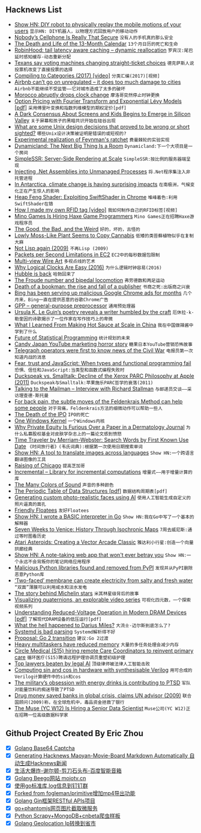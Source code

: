 ## Hacknews List


- [Show HN: DIY robot to physically replay the mobile motions of your users](https://remotion.cs.brown.edu)  `显示HN: DIY机器人，以物理方式回放用户的移动动作`
- [Nobody’s Cellphone Is Really That Secure](https://www.theatlantic.com/technology/archive/2018/10/president-trump-and-cell-phone-security/574096/?single_page=true)  `没有人的手机真的那么安全`
- [The Death and Life of the 13-Month Calendar](https://www.citylab.com/life/2014/12/the-world-almost-had-a-13-month-calendar/383610/)  `13个月日历的死亡和生命`
- [RobinHood: tail latency aware caching – dynamic reallocation](https://blog.acolyer.org/2018/10/26/robinhood-tail-latency-aware-caching-dynamic-reallocation-from-cache-rich-to-cache-poor/)  `罗宾汉:尾巴延时感知缓存-动态重新分配`
- [Texans say voting machines changing straight-ticket choices](https://apnews.com/a8825810d10441f2ad828e95d6851d55)  `德克萨斯人说投票机改变了直接投票的选择`
- [Compiling to Categories (2017) [video]](https://www.youtube.com/watch?v=SVRYcrhRCes)  `分类汇编(2017)[视频]`
- [Airbnb can’t go on unregulated – it does too much damage to cities](https://www.theguardian.com/commentisfree/2018/oct/24/airbnb-unregulated-damage-cities-barcelona-law-locals)  `Airbnb不能继续不受监管——它对城市造成了太多的破坏`
- [Morocco abruptly drops clock change](https://www.bbc.com/news/world-africa-45995634)  `摩洛哥突然停止时钟更换`
- [Option Pricing with Fourier Transform and Exponential Lévy Models [pdf]](http://maxmatsuda.com/Papers/2004/Matsuda%20Intro%20FT%20Pricing.pdf)  `采用傅里叶变换和指数列维模型的期权定价[pdf]`
- [A Dark Consensus About Screens and Kids Begins to Emerge in Silicon Valley](https://www.nytimes.com/2018/10/26/style/phones-children-silicon-valley.html)  `关于屏幕和孩子的黑暗共识开始在硅谷出现`
- [What are some Unix design decisions that proved to be wrong or short sighted?](https://www.reddit.com/r/unix/comments/9rfj8t/what_are_some_unix_design_decisions_that_proved/)  `哪些Unix设计决策被证明是错误的或短视的?`
- [Experimental realization of Feynman&#39;s ratchet](http://iopscience.iop.org/article/10.1088/1367-2630/aae71f/meta)  `费曼棘轮的实验实现`
- [Dynamicland: The Next Big Thing Is a Room](https://phenomenalworld.org/metaresearch/the-next-big-thing-is-a-room)  `Dynamicland:下一个大项目是一个房间`
- [SimpleSSR: Server-Side Rendering at Scale](https://www.simplessr.org/)  `SimpleSSR:按比例的服务器端呈现`
- [Injecting .Net Assemblies into Unmanaged Processes](https://movaxbx.ru/2018/10/23/injecting-net-assemblies-into-unmanaged-processes/)  `将.Net程序集注入非托管进程`
- [In Antarctica, climate change is having surprising impacts](https://www.nationalgeographic.com/magazine/2018/11/antarctica-climate-change-western-peninsula-ice-melt-krill-penguin-leopard-seal/)  `在南极洲，气候变化正在产生惊人的影响`
- [Heap Feng Shader: Exploiting SwiftShader in Chrome](https://googleprojectzero.blogspot.com/2018/10/heap-feng-shader-exploiting-swiftshader.html)  `堆峰着色:利用SwiftShader在铬`
- [How I made my own RFID tag [video]](https://www.youtube.com/watch?v=PWzyPZAPbt0)  `我如何制作自己的RFID标签[视频]`
- [Mino Games Is Hiring Haxe Game Programmers](https://mino-games.workable.com/jobs/415887)  `Mino Games正在招聘Haxe游戏程序员`
- [The Good, the Bad, and the Weird](https://blog.trailofbits.com/2018/10/26/the-good-the-bad-and-the-weird/)  `好的，坏的，古怪的`
- [Lowly Moss-Like Plant Seems to Copy Cannabis](https://www.scientificamerican.com/article/lowly-moss-like-plant-seems-to-copy-cannabis/)  `低矮的类苔藓植物似乎在复制大麻`
- [Not Lisp again (2009)](https://funcall.blogspot.com/2009/03/not-lisp-again.html)  `不再Lisp (2009)`
- [Packets per Second Limitations in EC2](https://www.bluematador.com/blog/ec2-packets-per-second-guaranteed-throughput-vs-best-effort)  `EC2中的每秒数据包限制`
- [Multi-view Wire Art](https://cgv.cs.nthu.edu.tw/projects/recreational_graphics/MVWA)  `多视点线的艺术`
- [Why Logical Clocks Are Easy (2016)](https://queue.acm.org/detail.cfm?id=2917756)  `为什么逻辑时钟容易(2016)`
- [Hubble is back](https://www.nasa.gov/feature/goddard/2018/update-on-the-hubble-space-telescope-safe-mode)  `哈勃回来了`
- [The Froude number and bipedal locomotion](https://paulispace.com/robotics/2018/10/26/froude.html)  `弗劳德数和两足运动`
- [Death of a bookman: the rise and fall of a publisher](http://standpointmag.co.uk/node/7270/full)  `书商之死:出版商之兴衰`
- [Bing has been serving up malicious Google Chrome ads for months](https://www.forbes.com/sites/jasonevangelho/2018/10/27/stop-using-microsoft-edge-to-download-chrome-unless-you-want-malware/)  `几个月来，Bing一直在提供恶意的谷歌Chrome广告`
- [GPP – general-purpose preprocessor](https://logological.org/gpp)  `通用预处理器`
- [Ursula K. Le Guin’s poetry reveals a writer humbled by the craft](https://www.poetryfoundation.org/articles/148040/always-beginning)  `厄休拉·k·勒奎因的诗歌揭示了一位作家在写作技巧上的卑微`
- [What I Learned From Making Hot Sauce at Scale in China](https://medium.com/@jingtheory/what-i-learned-from-making-hot-sauce-at-scale-2cbb8ec709ba)  `我在中国做辣酱中学到了什么`
- [Future of Statistical Programming](http://www.science.smith.edu/~amcnamara/FoSP.html)  `统计规划的未来`
- [Candy Japan YouTube marketing horror story](https://www.candyjapan.com/behind-the-scenes/youtube-marketing-horror-story)  `糖果日本YouTube营销恐怖故事`
- [Telegraph operators were first to know news of the Civil War](https://www.laphamsquarterly.org/roundtable/prophets-war)  `电报员第一次知道内战的消息`
- [Fear, trust and JavaScript: When types and functional programming fail](https://www.reaktor.com/blog/fear-trust-and-javascript/)  `恐惧、信任和JavaScript:当类型和函数式编程失败时`
- [Duckspeak vs. Smalltalk: Decline of the Xerox PARC Philosophy at Apple (2011)](http://dorophone.blogspot.com/2011/07/duckspeak-vs-smalltalk.html?view=classic)  `Duckspeak与Smalltalk:苹果施乐PARC哲学的衰落(2011)`
- [Talking to the Mailman – Interview with Richard Stallman](https://newleftreview.org/II/113/richard-stallman-talking-to-the-mailman)  `与邮递员交谈——采访理查德·斯托曼`
- [For back pain, the subtle moves of the Feldenkrais Method can help some people](https://www.washingtonpost.com/national/health-science/a-different-way-to-relieve-years-of-back-pain/2018/09/27/f3e663f4-b505-11e8-a2c5-3187f427e253_story.html)  `对于背痛，Feldenkrais方法的细微动作可以帮助一些人`
- [The Death of the IPO](https://www.theatlantic.com/magazine/archive/2018/11/private-inequity/570808/?single_page=true)  `IPO的死亡`
- [One Windows Kernel](https://techcommunity.microsoft.com/t5/Windows-Kernel-Internals/One-Windows-Kernel/ba-p/267142)  `一个Windows内核`
- [Why Private Equity Is Furious Over a Paper in a Dermatology Journal](https://www.nytimes.com/2018/10/26/health/private-equity-dermatology.html)  `为什么私募股权基金对皮肤学杂志上的一篇论文感到愤怒`
- [Time Traveler by Merriam-Webster: Search Words by First Known Use Date](https://www.merriam-webster.com/time-traveler)  `《时间旅行者》(韦氏词典):根据第一次使用日期搜索单词`
- [Show HN: A tool to translate images across languages](https://blog.imgtranslate.com/what/)  `Show HN:一个跨语言翻译图像的工具`
- [Raising of Chicago](https://en.wikipedia.org/wiki/Raising_of_Chicago)  `提高芝加哥`
- [Incremental – Library for incremental computations](https://opensource.janestreet.com/incremental/)  `增量式——用于增量计算的库`
- [The Many Colors of Sound](https://www.theatlantic.com/science/archive/2016/02/white-noise-sound-colors/462972/?single_page=true)  `声音的多种颜色`
- [The Periodic Table of Data Structures [pdf]](https://stratos.seas.harvard.edu/files/stratos/files/periodictabledatastructures.pdf)  `数据结构周期表[pdf]`
- [Generating custom photo-realistic faces using AI](https://blog.insightdatascience.com/generating-custom-photo-realistic-faces-using-ai-d170b1b59255)  `使用人工智能生成自定义的照片逼真的面孔`
- [Friendly Floatees](https://en.wikipedia.org/wiki/Friendly_Floatees)  `友好Floatees`
- [Show HN: I wrote a BASIC interpreter in Go](https://github.com/skx/gobasic)  `Show HN:我在Go中写了一个基本的解释器`
- [Seven Weeks to Venice: History Through Isochronic Maps](https://resobscura.blogspot.com/2018/10/seven-weeks-to-venice-history-through.html)  `7周去威尼斯:通过等时图看历史`
- [Atari Asteroids: Creating a Vector Arcade Classic](https://arcadeblogger.com/2018/10/24/atari-asteroids-creating-a-vector-arcade-classic/)  `雅达利小行星:创造一个向量拱廊经典`
- [Show HN: A note-taking web app that won&#39;t ever betray you](https://noteto.me/)  `Show HN:一个永远不会背叛你的笔记网络应用程序`
- [Malicious Python libraries found and removed from PyPI](https://www.zdnet.com/article/twelve-malicious-python-libraries-found-and-removed-from-pypi/)  `发现并从PyPI删除恶意Python库`
- [‘Two-faced’ membrane can create electricity from salty and fresh water](http://www.sciencemag.org/news/2018/10/two-faced-membrane-can-create-electricity-nothing-salty-water)  `“双面”薄膜可以利用咸水和淡水发电`
- [The story behind Michelin stars](http://www.bbc.com/travel/story/20181024-the-ingenious-story-behind-michelin-stars)  `米其林星级背后的故事`
- [Visualizing quaternions, an explorable video series](https://eater.net/quaternions)  `可视化四元数，一个探索视频系列`
- [Understanding Reduced-Voltage Operation in Modern DRAM Devices [pdf]](http://www.pdl.cmu.edu/PDL-FTP/NVM/17sigmetrics_voltron.pdf)  `了解现代DRAM设备的低压运行[pdf]`
- [What the hell happened to Darius Miles?](https://www.theplayerstribune.com/en-us/articles/what-the-hell-happened-to-darius-miles)  `大流士·迈尔斯到底怎么了?`
- [Systemd is bad parsing](https://blog.erratasec.com/2018/10/systemd-is-bad-parsing-and-should-feel.html)  `Systemd解析得不好`
- [Proposal: Go 2 transition](https://github.com/golang/proposal/blob/master/design/28221-go2-transitions.md)  `建议:Go 2过渡`
- [Heavy multitaskers have reduced memory](https://news.stanford.edu/2018/10/25/decade-data-reveals-heavy-multitaskers-reduced-memory-psychologist-says/)  `大量的多任务处理会减少内存`
- [Circle Medical (S15) hiring remote Care Coordinators to reinvent primary care](https://jobs.lever.co/circlemedical/63b62b12-1904-4043-8b2a-81109d3551d5?lever-origin=applied&amp;lever-source%5B%5D=HACKERNEWS)  `循环医疗(S15)聘请远程护理协调员重塑初级护理`
- [Top lawyers beaten by legal AI](https://hackernoon.com/20-top-lawyers-were-beaten-by-legal-ai-here-are-their-surprising-responses-5dafdf25554d)  `顶级律师被法律人工智能击败`
- [Computing sin and cos in hardware with synthesisable Verilog](http://kierdavis.com/cordic.html)  `用可合成的Verilog计算硬件中的sin和cos`
- [The military’s obsession with energy drinks is contributing to PTSD](https://www.militarytimes.com/off-duty/military-culture/2018/10/26/the-militarys-obsession-with-energy-drinks-is-contributing-to-ptsd-study-finds/)  `军队对能量饮料的痴迷导致了PTSD`
- [Drug money saved banks in global crisis, claims UN advisor (2009)](https://www.theguardian.com/global/2009/dec/13/drug-money-banks-saved-un-cfief-claims)  `联合国顾问(2009)称，在全球危机中，毒品资金拯救了银行`
- [The  Muse (YC W12) Is Hiring a Senior Data Scientist](https://www.themuse.com/jobs/themuse/senior-data-scientist-3e830a)  `Muse公司(YC W12)正在招聘一位高级数据科学家`

## Github Project Created By Eric Zhou

- [x] [Golang Base64 Captcha](https://github.com/mojocn/base64Captcha)
- [x] [Generating Hacknews Maoyan-Movie-Board Markdown Automatically 自动生成Hacknews新闻](https://github.com/dejavuzhou/md-genie)
- [x] [生活大爆炸-谢尔顿-剪刀石头布-百度智能音箱](https://github.com/mojocn/dueros-bang-game)
- [x] [Golang Beego网站 mojotv.cn](https://github.com/mojocn/www.mojotv.cn)
- [x] [使用go标准库,log信息到钉钉群](https://github.com/mojocn/dooger)
- [x] [Forked from fogleman/primitive增加mp4导出功能](https://github.com/mojocn/primitive)
- [x] [Golang Gin框架RESTful APIs项目](https://github.com/JJJJJJJerk/ezier-golang-web-api-framework)
- [x] [go+phantomjs网页图片截取微服务](https://github.com/mojocn/screen_shot)
- [x] [Python Scrapy+MongoDB+cnbeta爬虫样板](https://github.com/mojocn/scrapy_mongodb_boilerplate_cnbeta)
- [x] [Golang Geolocation Ip转换到省市](https://github.com/mojocn/ip2location)